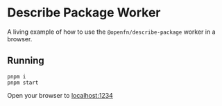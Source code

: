 # Describe Package Worker

A living example of how to use the `@openfn/describe-package` worker in
a browser.

## Running

```
pnpm i
pnpm start
```

Open your browser to [localhost:1234](http://localhost:8080)
